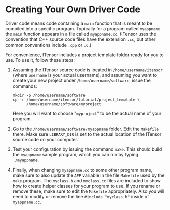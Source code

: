 # Creating Your Own Driver Code

Driver code means code containing a `main` function that is meant to be compiled into a specific program.
Typically for a program called `myappname` the `main` function appears in a file called `myappname.cc`.
(ITensor uses the convention that C++ source code files have the extension `.cc`, but other common conventions include
`.cpp` or `.C`.)

For convenience, ITensor includes a project template folder ready for you to use. To use it, follow these steps:

1. Assuming the ITensor source code is located in `/home/username/itensor` (where `username` is your actual username), and
assuming you want to create your new project under `/home/username/software`, issue the commands:

       mkdir -p /home/username/software 
       cp -r /home/username/itensor/tutorial/project_template \
             /home/username/software/myproject

    Here you will want to choose "`myproject`" to be the actual name of your program.

2. Go to the `/home/username/software/myappname` folder. Edit the `Makefile` there. Make sure `LIBRARY_DIR` is
set to the actual location of the ITensor source code on your computer.

3. Test your configuration by issuing the command `make`. This should build the `myappname` sample program, which you
can run by typing `./myappname`.

4. Finally, when changing `myappname.cc` to some other program name, make sure to also update the `APP` variable in the file
`Makefile` used by the `make` program. The `myclass.h` and `myclass.cc` files are included to show how to create helper
classes for your program to use. If you rename or remove these, make sure to edit the `Makefile` appropriately. Also you will 
need to modify or remove the line `#include "myclass.h"` inside of `myappname.cc`.
